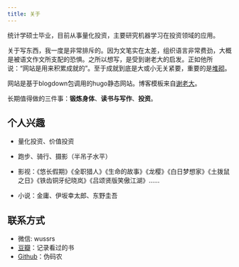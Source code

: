 ```yaml
---
title: 关于
---
```


统计学硕士毕业，目前从事量化投资，主要研究机器学习在投资领域的应用。

关于写东西，我一度是非常排斥的。因为文笔实在太差，组织语言非常费劲，大概是被语文作文所支配的恐惧。之所以想写，是受到谢老大的启发。正如他所说：“网站是用来积累成就的”。至于成就到底是大或小无关紧要，重要的是[堆砌](https://yihui.name/cn/2019/07/inner-peace/)。

网站是基于blogdown包调用的hugo静态网站。博客模板来自[谢老大](https://xmin.yihui.name/)。

长期值得做的三件事：**锻炼身体**、**读书与写作**、**投资**。

## 个人兴趣

* 量化投资、价值投资

* 跑步、骑行、摄影（半吊子水平）

* 影视：《悠长假期》《全职猎人》《生命的故事》《龙樱》《白日梦想家》《土拨鼠之日》《铁齿铜牙纪晓岚》《吕颂贤版笑傲江湖》......

* 小说：金庸、伊坂幸太郎、东野圭吾

## 联系方式

* 微信: wussrs
* [豆瓣](https://www.douban.com/people/121747689/)：记录看过的书
* [Github](https://github.com/wuxiaoda)：伪码农
